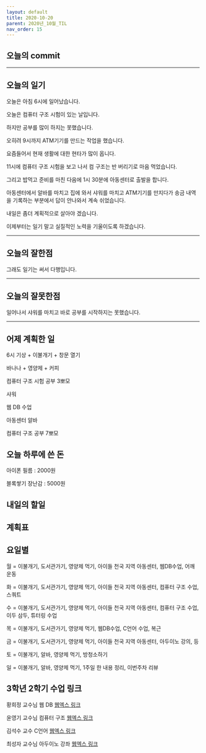 ```yaml
---
layout: default
title: 2020-10-20
parent: 2020년_10월_TIL
nav_order: 15
---
```


## 오늘의 commit

---

## 오늘의 일기

오늘은 아침 6시에 일어났습니다.

오늘은 컴퓨터 구조 시험이 있는 날입니다.

하지만 공부를 많이 하지는 못했습니다.

오히려 9시까지 ATM기기를 만드는 작업을 했습니다.

요즘들어서 현재 생활에 대한 현타가 많이 옵니다.

11시에 컴퓨터 구조 시험을 보고 나서 컴 구조는 반 버리기로 마음 먹었습니다.

그리고 밥먹고 준비를 마친 다음에 1시 30분에 아동센터로 출발을 합니다.

아동센터에서 알바를 마치고 집에 와서 샤워를 마치고 ATM기기를 만지다가 송금 내역을 기록하는 부분에서 답이 안나와서 계속 쉬었습니다.

내일은 좀더 계획적으로 살아야 겠습니다.

이제부터는 일기 말고 실질적인 노력을 기울이도록 하겠습니다.

---

## 오늘의 잘한점

그래도 일기는 써서 다행입니다.

---

## 오늘의 잘못한점

일어나서 샤워를 마치고 바로 공부를 시작하지는 못했습니다.

---

## 어제 계획한 일

6시 기상 + 이불개기 + 창문 열기

바나나 + 영양제 + 커피

컴퓨터 구조 시험 공부 3뽀모

샤워

웹 DB 수업

아동센터 알바

컴퓨터 구조 공부 7뽀모

## 오늘 하루에 쓴 돈

아이폰 필름 : 2000원

블록쌓기 장난감 : 5000원

## 내일의 할일

## 계획표

## 요일별

월 = 이불개기, 도서관가기, 영양제 먹기, 아이들 천국 지역 아동센터, 웹DB수업, 어깨운동

화 = 이불개기, 도서관가기, 영양제 먹기, 아이들 천국 지역 아동센터, 컴퓨터 구조 수업, 스쿼트

수 = 이불개기, 도서관가기, 영양제 먹기, 아이들 천국 지역 아동센터, 컴퓨터 구조 수업, 이두 삼두, 튜터링 수업

목 = 이불개기, 도서관가기, 영양제 먹기, 웹DB수업, C언어 수업, 복근

금 = 이불개기, 도서관가기, 영양제 먹기, 아이들 천국 지역 아동센터, 아두이노 강의, 등

토 = 이불개기, 알바, 영양제 먹기, 방청소하기

일 = 이불개기, 알바, 영양제 먹기, 1주일 한 내용 정리, 이번주차 리뷰

## 3학년 2학기 수업 링크

황희정 교수님 웹 DB [웹엑스 링크](https://gachon.webex.com/meet/hwanghj)

윤영기 교수님 컴퓨터 구조 [웹엑스 링크](http://gachon.webex.com/meet/ykyoon)

김석수 교수 C언어 [웹엑스 링크](http://gachon.webex.com/meet/sskim)

최성자 교수님 아두이노 강좌 [웹엑스 링크](https://gachon.webex.com/meet/artchoi0g)
